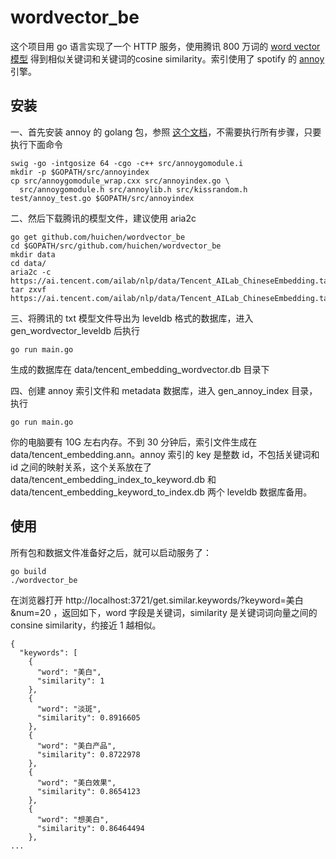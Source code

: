 # wordvector_be

这个项目用 go 语言实现了一个 HTTP 服务，使用腾讯 800 万词的 [word vector 模型](https://ai.tencent.com/ailab/zh/news/detial?id=22) 得到相似关键词和关键词的cosine similarity。索引使用了 spotify 的 [annoy](https://github.com/spotify/annoy) 引擎。

## 安装

一、首先安装 annoy 的 golang 包，参照 [这个文档](https://github.com/spotify/annoy/blob/master/README_GO.rst)，不需要执行所有步骤，只要执行下面命令

```
swig -go -intgosize 64 -cgo -c++ src/annoygomodule.i
mkdir -p $GOPATH/src/annoyindex
cp src/annoygomodule_wrap.cxx src/annoyindex.go \
  src/annoygomodule.h src/annoylib.h src/kissrandom.h test/annoy_test.go $GOPATH/src/annoyindex
```

二、然后下载腾讯的模型文件，建议使用 aria2c

```
go get github.com/huichen/wordvector_be
cd $GOPATH/src/github.com/huichen/wordvector_be
mkdir data
cd data/
aria2c -c https://ai.tencent.com/ailab/nlp/data/Tencent_AILab_ChineseEmbedding.tar.gz
tar zxvf https://ai.tencent.com/ailab/nlp/data/Tencent_AILab_ChineseEmbedding.tar.gz
```

三、将腾讯的 txt 模型文件导出为 leveldb 格式的数据库，进入 gen_wordvector_leveldb 后执行

```
go run main.go
```

生成的数据库在 data/tencent_embedding_wordvector.db 目录下

四、创建 annoy 索引文件和 metadata 数据库，进入 gen_annoy_index 目录，执行

```
go run main.go
```

你的电脑要有 10G 左右内存。不到 30 分钟后，索引文件生成在 data/tencent_embedding.ann。annoy 索引的 key 是整数 id，不包括关键词和 id 之间的映射关系，这个关系放在了 data/tencent_embedding_index_to_keyword.db 和 data/tencent_embedding_keyword_to_index.db 两个 leveldb 数据库备用。

## 使用

所有包和数据文件准备好之后，就可以启动服务了：

```
go build
./wordvector_be
```

在浏览器打开 http://localhost:3721/get.similar.keywords/?keyword=美白&num=20 ，返回如下，word 字段是关键词，similarity 是关键词词向量之间的 consine similarity，约接近 1 越相似。

```
{
  "keywords": [
    {
      "word": "美白",
      "similarity": 1
    },
    {
      "word": "淡斑",
      "similarity": 0.8916605
    },
    {
      "word": "美白产品",
      "similarity": 0.8722978
    },
    {
      "word": "美白效果",
      "similarity": 0.8654123
    },
    {
      "word": "想美白",
      "similarity": 0.86464494
    },
...
```

